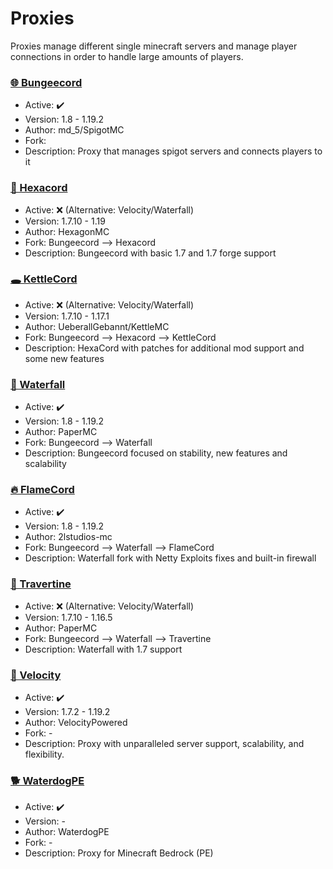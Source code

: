 # Proxies
Proxies manage different single minecraft servers and manage player connections in order to handle large amounts of players. 

### [🌐 Bungeecord](https://github.com/SpigotMC/BungeeCord)
  - Active: ✔️
  - Version: 1.8 - 1.19.2
  - Author: md_5/SpigotMC
  - Fork:
  - Description: Proxy that manages spigot servers and connects players to it
  
### [🛑 Hexacord](https://github.com/HexagonMC/BungeeCord)
  - Active: ❌ (Alternative: Velocity/Waterfall)
  - Version: 1.7.10 - 1.19
  - Author: HexagonMC
  - Fork: Bungeecord --> Hexacord
  - Description: Bungeecord with basic 1.7 and 1.7 forge support
  
### [🕳 KettleCord](https://github.com/UeberallGebannt/KettleCord)
  - Active: ❌ (Alternative: Velocity/Waterfall)
  - Version: 1.7.10 - 1.17.1
  - Author: UeberallGebannt/KettleMC
  - Fork: Bungeecord --> Hexacord --> KettleCord
  - Description: HexaCord with patches for additional mod support and some new features
  
### [🌊 Waterfall](https://github.com/PaperMC/Waterfall)
  - Active: ✔️
  - Version: 1.8 - 1.19.2
  - Author: PaperMC
  - Fork: Bungeecord --> Waterfall
  - Description: Bungeecord focused on stability, new features and scalability

### ️‍[🔥 FlameCord](https://github.com/2lstudios-mc/FlameCord)
  - Active: ✔️
  - Version: 1.8 - 1.19.2
  - Author: 2lstudios-mc
  - Fork: Bungeecord --> Waterfall --> FlameCord
  - Description: Waterfall fork with Netty Exploits fixes and built-in firewall
  
### [🌌 Travertine](https://github.com/PaperMC/Travertine)
  - Active: ❌ (Alternative: Velocity/Waterfall)
  - Version: 1.7.10 - 1.16.5
  - Author: PaperMC
  - Fork: Bungeecord --> Waterfall --> Travertine
  - Description: Waterfall with 1.7 support
  
### [🌠 Velocity](https://www.velocitypowered.com/)
  - Active: ✔️
  - Version: 1.7.2 - 1.19.2
  - Author: VelocityPowered
  - Fork: -
  - Description: Proxy with unparalleled server support, scalability, and flexibility.

### [🐕 WaterdogPE](https://github.com/WaterdogPE/WaterdogPE)
  - Active: ✔️
  - Version: -
  - Author: WaterdogPE
  - Fork: -
  - Description: Proxy for Minecraft Bedrock (PE)

